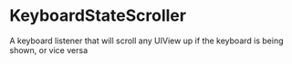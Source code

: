KeyboardStateScroller
=====================

A keyboard listener that will scroll any UIView up if the keyboard is being shown, or vice versa